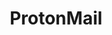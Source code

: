 ---
title: ProtonMail
crosslinks:
- ProtonVPN
- privacy
- privacytoolsIO
- autotldr
- xkcd
- VPN
- botpopularitybot
- u_imguralbumbot
- funny
- openbsd
- emailprivacy
- signal
- androidroot
- hearthstone
- Sync
- LineageOS
- ALLCAPS
- bestof
- youtubefactsbot
- sysadmin
---